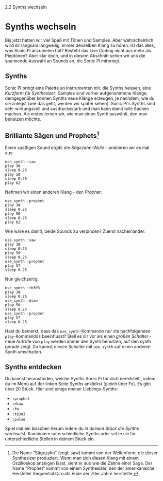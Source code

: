 2.3 Synths wechseln

# Synths wechseln

Bis jetzt hatten wir viel Spaß mit Tönen und Samples. Aber 
wahrscheinlich wird dir langsam langweilig, immer denselben Klang zu 
hören. Ist das alles, was Sonic Pi anzubieten hat? Besteht das Live 
Coding nicht aus mehr als Pieptönen? Aber klar doch, und in diesem 
Abschnitt sehen wir uns die spannende Auswahl an Sounds an, die Sonic 
Pi mitbringt.

## Synths

Sonic Pi bringt eine Palette an Instrumenten mit, die Synths heissen, 
eine *Kurzform für Synthesizer*. Samples sind vorher aufgenommene 
Klänge; demgegenüber können Synths neue Klänge erzeugen, je nachdem, 
wie du sie anlegst (wie das geht, werden wir später sehen). Sonic Pi's 
Synths sind sehr wirkungsvoll und ausdrucksstark und man kann damit 
tolle Sachen machen. Als erstes lernen wir, wie man einen Synth 
auswählt, den man benutzen möchte.

## Brilliante Sägen und Prophets[^1]

Einen spaßigen Sound ergibt die *Sägezahn-Welle* - probieren wir es mal 
aus:

```
use_synth :saw
play 38
sleep 0.25
play 50
sleep 0.25
play 62
```

Nehmen wir einen anderen Klang - den *Prophet*:

```
use_synth :prophet
play 38
sleep 0.25
play 50
sleep 0.25
play 62
```

Wie wäre es damit, beide Sounds zu verbinden? Zuerst nacheinander:

```
use_synth :saw
play 38
sleep 0.25
play 50
sleep 0.25
use_synth :prophet
play 57
sleep 0.25
```

Nun gleichzeitig:

```
use_synth :tb303
play 38
sleep 0.25
use_synth :dsaw
play 50
sleep 0.25
use_synth :prophet
play 57
sleep 0.25
```

Hast du bemerkt, dass das `use_synth`-Kommando nur die nachfolgenden 
`play`-Kommandos beeinflusst? Stell es dir vor als einen *großen 
Schalter* - neue Aufrufe von `play` werden immer den Synth benutzen, 
auf den synth gerade zeigt. Du kannst diesen Schalter mit `use_synth` 
auf einen anderen Synth umschalten.

## Synths entdecken

Du kannst herausfinden, welche Synths Sonic Pi für dich bereitstellt, 
indem du im Menü auf der linken Seite Synths anklickst (gleich über 
Fx). Es gibt über 20 Stück. Hier sind einige meiner Lieblings-Synths:

* `:prophet`
* `:dsaw`
* `:fm`
* `:tb303`
* `:pulse`

Spiel mal ein bisschen herum indem du *in deinem Stück die Synths 
wechselst*. Kombiniere unterschiedliche Synths oder setze sie für 
unterschiedliche Stellen in deinem Stück ein.

[^1]: Die Name "Sägezahn" (engl. saw) kommt von der Wellenform, die 
dieser Synthesizer produziert. Wenn man sich diesen Klang mit einem 
Oszilloskop anzeigen lässt, sieht er aus wie die Zähne einer Säge. Der 
Name "Prophet" kommt von einem Synthesizer, den der amerikanische 
Hersteller Sequential Circuits Ende der 70er Jahre herstellte.

